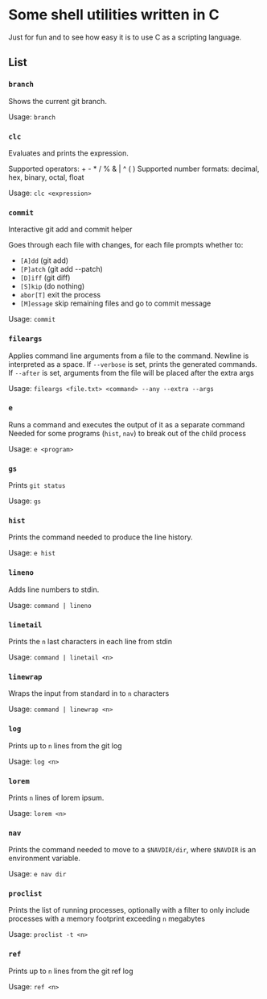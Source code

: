 # Some shell utilities written in C

Just for fun and to see how easy it is to use C as a scripting language.

## List

### `branch`

Shows the current git branch.

Usage: `branch`

### `clc`

Evaluates and prints the expression.

Supported operators: + - * / % & | ^ ( )
Supported number formats: decimal, hex, binary, octal, float

Usage: `clc <expression>`

### `commit`

Interactive git add and commit helper

Goes through each file with changes, for each file prompts whether to:

* `[A]dd` (git add)
* `[P]atch` (git add --patch)
* `[D]iff` (git diff)
* `[S]kip` (do nothing)
* `abor[T]` exit the process
* `[M]essage` skip remaining files and go to commit message

Usage: `commit`

### `fileargs`

Applies command line arguments from a file to the command.
Newline is interpreted as a space.
If `--verbose` is set, prints the generated commands.
If `--after` is set, arguments from the file will be placed after the extra args

Usage: `fileargs <file.txt> <command> --any --extra --args`

### `e`

Runs a command and executes the output of it as a separate command
Needed for some programs (`hist`, `nav`) to break out of the child process

Usage: `e <program>`

### `gs`

Prints `git status`

Usage: `gs`

### `hist`

Prints the command needed to produce the line history.

Usage: `e hist`

### `lineno`

Adds line numbers to stdin.

Usage: `command | lineno`

### `linetail`

Prints the `n` last characters in each line from stdin

Usage: `command | linetail <n>`

### `linewrap`

Wraps the input from standard in to `n` characters

Usage: `command | linewrap <n>`

### `log`

Prints up to `n` lines from the git log

Usage: `log <n>`

### `lorem`

Prints `n` lines of lorem ipsum.

Usage: `lorem <n>`

### `nav`

Prints the command needed to move to a `$NAVDIR/dir`,
where `$NAVDIR` is an environment variable.

Usage: `e nav dir`

### `proclist`

Prints the list of running processes, optionally with a filter
to only include processes with a memory footprint exceeding `n` megabytes

Usage: `proclist -t <n>`

### `ref`

Prints up to `n` lines from the git ref log

Usage: `ref <n>`

